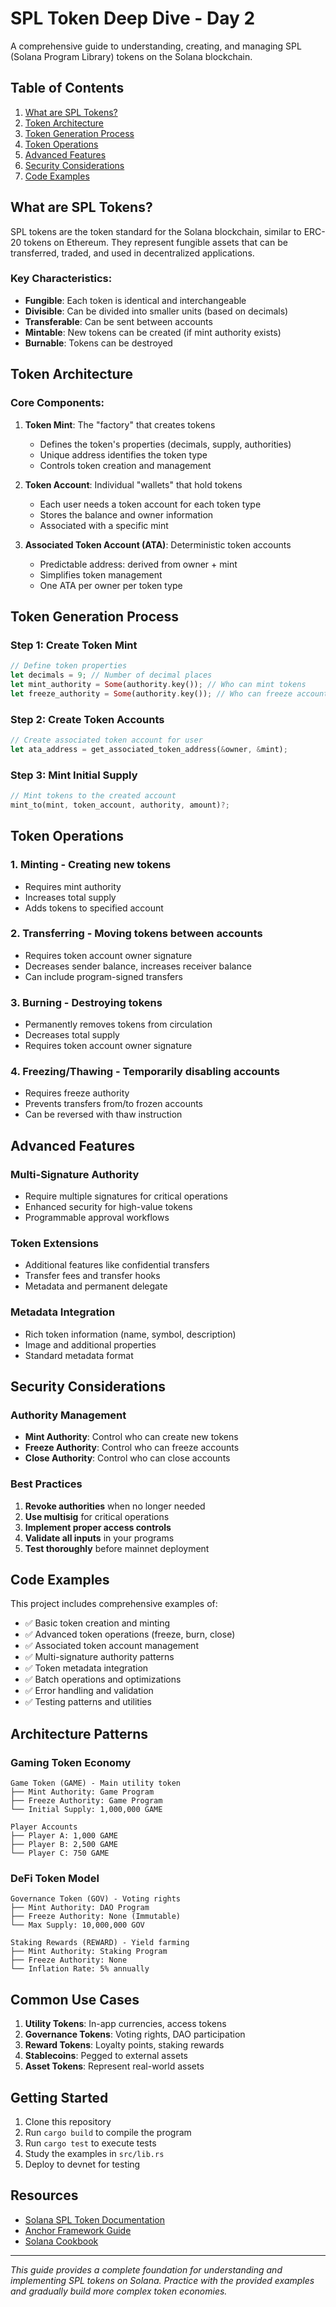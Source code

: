 # SPL Token Deep Dive - Day 2

A comprehensive guide to understanding, creating, and managing SPL (Solana Program Library) tokens on the Solana blockchain.

## Table of Contents

1. [What are SPL Tokens?](#what-are-spl-tokens)
2. [Token Architecture](#token-architecture)
3. [Token Generation Process](#token-generation-process)
4. [Token Operations](#token-operations)
5. [Advanced Features](#advanced-features)
6. [Security Considerations](#security-considerations)
7. [Code Examples](#code-examples)

## What are SPL Tokens?

SPL tokens are the token standard for the Solana blockchain, similar to ERC-20 tokens on Ethereum. They represent fungible assets that can be transferred, traded, and used in decentralized applications.

### Key Characteristics:
- **Fungible**: Each token is identical and interchangeable
- **Divisible**: Can be divided into smaller units (based on decimals)
- **Transferable**: Can be sent between accounts
- **Mintable**: New tokens can be created (if mint authority exists)
- **Burnable**: Tokens can be destroyed

## Token Architecture

### Core Components:

1. **Token Mint**: The "factory" that creates tokens
   - Defines the token's properties (decimals, supply, authorities)
   - Unique address identifies the token type
   - Controls token creation and management

2. **Token Account**: Individual "wallets" that hold tokens
   - Each user needs a token account for each token type
   - Stores the balance and owner information
   - Associated with a specific mint

3. **Associated Token Account (ATA)**: Deterministic token accounts
   - Predictable address: derived from owner + mint
   - Simplifies token management
   - One ATA per owner per token type

## Token Generation Process

### Step 1: Create Token Mint
```rust
// Define token properties
let decimals = 9; // Number of decimal places
let mint_authority = Some(authority.key()); // Who can mint tokens
let freeze_authority = Some(authority.key()); // Who can freeze accounts
```

### Step 2: Create Token Accounts
```rust
// Create associated token account for user
let ata_address = get_associated_token_address(&owner, &mint);
```

### Step 3: Mint Initial Supply
```rust
// Mint tokens to the created account
mint_to(mint, token_account, authority, amount)?;
```

## Token Operations

### 1. **Minting** - Creating new tokens
- Requires mint authority
- Increases total supply
- Adds tokens to specified account

### 2. **Transferring** - Moving tokens between accounts
- Requires token account owner signature
- Decreases sender balance, increases receiver balance
- Can include program-signed transfers

### 3. **Burning** - Destroying tokens
- Permanently removes tokens from circulation
- Decreases total supply
- Requires token account owner signature

### 4. **Freezing/Thawing** - Temporarily disabling accounts
- Requires freeze authority
- Prevents transfers from/to frozen accounts
- Can be reversed with thaw instruction

## Advanced Features

### Multi-Signature Authority
- Require multiple signatures for critical operations
- Enhanced security for high-value tokens
- Programmable approval workflows

### Token Extensions
- Additional features like confidential transfers
- Transfer fees and transfer hooks
- Metadata and permanent delegate

### Metadata Integration
- Rich token information (name, symbol, description)
- Image and additional properties
- Standard metadata format

## Security Considerations

### Authority Management
- **Mint Authority**: Control who can create new tokens
- **Freeze Authority**: Control who can freeze accounts
- **Close Authority**: Control who can close accounts

### Best Practices
1. **Revoke authorities** when no longer needed
2. **Use multisig** for critical operations
3. **Implement proper access controls**
4. **Validate all inputs** in your programs
5. **Test thoroughly** before mainnet deployment

## Code Examples

This project includes comprehensive examples of:

- ✅ Basic token creation and minting
- ✅ Advanced token operations (freeze, burn, close)
- ✅ Associated token account management
- ✅ Multi-signature authority patterns
- ✅ Token metadata integration
- ✅ Batch operations and optimizations
- ✅ Error handling and validation
- ✅ Testing patterns and utilities

## Architecture Patterns

### Gaming Token Economy
```
Game Token (GAME) - Main utility token
├── Mint Authority: Game Program
├── Freeze Authority: Game Program
└── Initial Supply: 1,000,000 GAME

Player Accounts
├── Player A: 1,000 GAME
├── Player B: 2,500 GAME
└── Player C: 750 GAME
```

### DeFi Token Model
```
Governance Token (GOV) - Voting rights
├── Mint Authority: DAO Program
├── Freeze Authority: None (Immutable)
└── Max Supply: 10,000,000 GOV

Staking Rewards (REWARD) - Yield farming
├── Mint Authority: Staking Program
├── Freeze Authority: None
└── Inflation Rate: 5% annually
```

## Common Use Cases

1. **Utility Tokens**: In-app currencies, access tokens
2. **Governance Tokens**: Voting rights, DAO participation
3. **Reward Tokens**: Loyalty points, staking rewards
4. **Stablecoins**: Pegged to external assets
5. **Asset Tokens**: Represent real-world assets

## Getting Started

1. Clone this repository
2. Run `cargo build` to compile the program
3. Run `cargo test` to execute tests
4. Study the examples in `src/lib.rs`
5. Deploy to devnet for testing

## Resources

- [Solana SPL Token Documentation](https://docs.solana.com/developing/runtime-facilities/programs#spl-token)
- [Anchor Framework Guide](https://www.anchor-lang.com/)
- [Solana Cookbook](https://solanacookbook.com/)

---

*This guide provides a complete foundation for understanding and implementing SPL tokens on Solana. Practice with the provided examples and gradually build more complex token economies.* 
